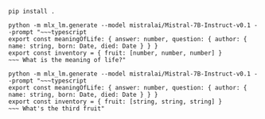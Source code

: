 
```shell
pip install .
```

```shell
python -m mlx_lm.generate --model mistralai/Mistral-7B-Instruct-v0.1 --prompt "~~~typescript
export const meaningOfLife: { answer: number, question: { author: { name: string, born: Date, died: Date } } }
export const inventory = { fruit: [number, number, number] }
~~~ What is the meaning of life?"
```

```shell
python -m mlx_lm.generate --model mistralai/Mistral-7B-Instruct-v0.1 --prompt "~~~typescript
export const meaningOfLife: { answer: number, question: { author: { name: string, born: Date, died: Date } } }
export const inventory = { fruit: [string, string, string] }
~~~ What's the third fruit"
```

